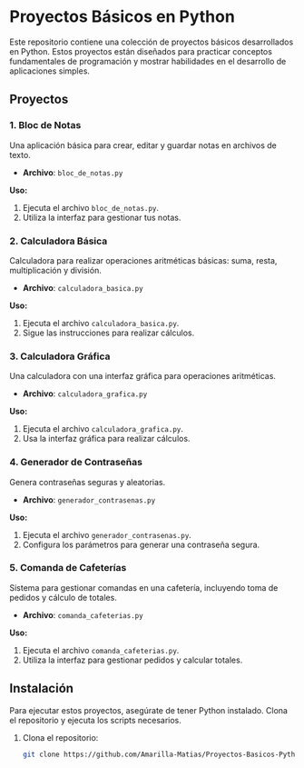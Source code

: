 # Proyectos Básicos en Python

Este repositorio contiene una colección de proyectos básicos desarrollados en Python. Estos proyectos están diseñados para practicar conceptos fundamentales de programación y mostrar habilidades en el desarrollo de aplicaciones simples.

## Proyectos

### 1. Bloc de Notas
Una aplicación básica para crear, editar y guardar notas en archivos de texto.

- **Archivo**: `bloc_de_notas.py`

**Uso:**
1. Ejecuta el archivo `bloc_de_notas.py`.
2. Utiliza la interfaz para gestionar tus notas.

### 2. Calculadora Básica
Calculadora para realizar operaciones aritméticas básicas: suma, resta, multiplicación y división.

- **Archivo**: `calculadora_basica.py`

**Uso:**
1. Ejecuta el archivo `calculadora_basica.py`.
2. Sigue las instrucciones para realizar cálculos.

### 3. Calculadora Gráfica
Una calculadora con una interfaz gráfica para operaciones aritméticas.

- **Archivo**: `calculadora_grafica.py`

**Uso:**
1. Ejecuta el archivo `calculadora_grafica.py`.
2. Usa la interfaz gráfica para realizar cálculos.

### 4. Generador de Contraseñas
Genera contraseñas seguras y aleatorias.

- **Archivo**: `generador_contrasenas.py`

**Uso:**
1. Ejecuta el archivo `generador_contrasenas.py`.
2. Configura los parámetros para generar una contraseña segura.

### 5. Comanda de Cafeterías
Sistema para gestionar comandas en una cafetería, incluyendo toma de pedidos y cálculo de totales.

- **Archivo**: `comanda_cafeterias.py`

**Uso:**
1. Ejecuta el archivo `comanda_cafeterias.py`.
2. Utiliza la interfaz para gestionar pedidos y calcular totales.

## Instalación

Para ejecutar estos proyectos, asegúrate de tener Python instalado. Clona el repositorio y ejecuta los scripts necesarios.

1. Clona el repositorio:
   ```sh
   git clone https://github.com/Amarilla-Matias/Proyectos-Basicos-Python.git
